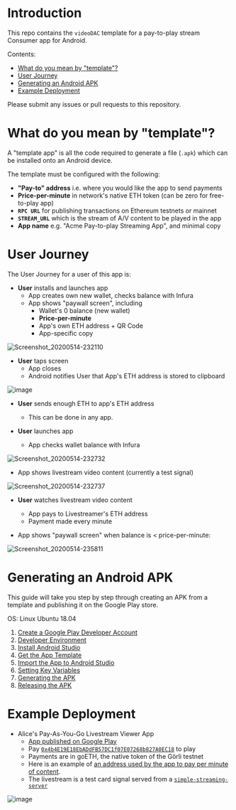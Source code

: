 # Introduction

This repo contains the `videoDAC` template for a pay-to-play stream Consumer app for Android.

Contents:

- [What do you mean by "template"?](#what-do-you-mean-by-template)
- [User Journey](#user-journey)
- [Generating an Android APK](#generating-an-android-apk)
- [Example Deployment](#example-deployment)

Please submit any issues or pull requests to this repository.

# What do you mean by "template"?

A "template app" is all the code required to generate a file (`.apk`) which can be installed onto an Android device.

The template must be configured with the following:

- **"Pay-to" address** i.e. where you would like the app to send payments
- **Price-per-minute** in network's native ETH token (can be zero for free-to-play app)
- **`RPC URL`** for publishing transactions on Ethereum testnets or mainnet
- **`STREAM_URL`** which is the stream of A/V content to be played in the app
- **App name** e.g. "Acme Pay-to-play Streaming App", and minimal copy

# User Journey

The User Journey for a user of this app is:

- **User** installs and launches app
  - App creates own new wallet, checks balance with Infura
  - App shows "paywall screen", including
    - Wallet's 0 balance (new wallet)
    - **Price-per-minute**
    - App's own ETH address + QR Code
    - App-specific copy

![Screenshot_20200514-232110](https://user-images.githubusercontent.com/59374467/81968276-ccb5f300-9639-11ea-9b0e-0b1c7dd41c27.png)

- **User** taps screen
  - App closes
  - Android notifies User that App's ETH address is stored to clipboard

![image](https://user-images.githubusercontent.com/2212651/82750460-f7d4db00-9dcd-11ea-8eea-b06982c94356.png)

- **User** sends enough ETH to app's ETH address
  - This can be done in any app.

- **User** launches app
  - App checks wallet balance with Infura

![Screenshot_20200514-232732](https://user-images.githubusercontent.com/59374467/81968815-9167f400-963a-11ea-94a9-5db498882865.png)

  - App shows livestream video content (currently a test signal)

![Screenshot_20200514-232737](https://user-images.githubusercontent.com/59374467/81968828-95941180-963a-11ea-97f6-1f2ff988d9ee.png)

- **User** watches livestream video content
  - App pays to Livestreamer's ETH address
  - Payment made every minute

- App shows "paywall screen" when balance is < price-per-minute:

![Screenshot_20200514-235811](https://user-images.githubusercontent.com/59374467/81971634-063d2d00-963f-11ea-958c-59e833ee92c9.png)

# Generating an Android APK

This guide will take you step by step through creating an APK from a template and publishing it on the Google Play store.

OS:  Linux Ubuntu 18.04

1. [Create a Google Play Developer Account](APK/Account/index.md)
2. [Developer Environment](APK/Prereq/index.md)
3. [Install Android Studio](APK/Install/index.md)
4. [Get the App Template](APK/Getapp/index.md)
5. [Import the App to Android Studio](APK/Import/index.md)
6. [Setting Key Variables](APK/Variables/index.md)
7. [Generating the APK](APK/Genapk/index.md)
8. [Releasing the APK](APK/Relapk/index.md)

# Example Deployment

- Alice's Pay-As-You-Go Livestream Viewer App
  - [App published on Google Play](https://play.google.com/store/apps/details?id=com.videodac.alice)
  - Pay [`0x4b4E19E18EbADdFB57DC1f07E07268b827A0EC18`](https://goerli.etherscan.io/address/0x4b4E19E18EbADdFB57DC1f07E07268b827A0EC18) to play
  - Payments are in goETH, the native token of the Görli testnet
  - Here is an example of [an address used by the app to pay per minute of content](https://goerli.etherscan.io/address/0x5ed294120886b2fdbde04064231efe3e8c3aee7b).
  - The livestream is a test card signal served from a [`simple-streaming-server`](https://github.com/videoDAC/simple-streaming-server)

![image](https://user-images.githubusercontent.com/2212651/82750740-c4934b80-9dcf-11ea-8eb4-f9046209cad4.png)


